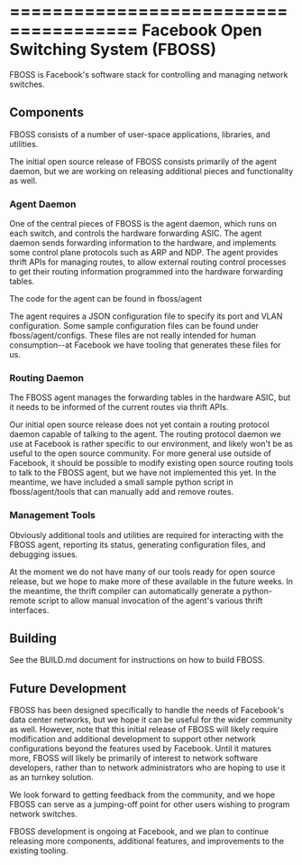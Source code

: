 ======================================
Facebook Open Switching System (FBOSS)
======================================

FBOSS is Facebook's software stack for controlling and managing network
switches.

## Components

FBOSS consists of a number of user-space applications, libraries, and
utilities.

The initial open source release of FBOSS consists primarily of the agent
daemon, but we are working on releasing additional pieces and functionality as
well.

### Agent Daemon

One of the central pieces of FBOSS is the agent daemon, which runs on each
switch, and controls the hardware forwarding ASIC.  The agent daemon sends
forwarding information to the hardware, and implements some control plane
protocols such as ARP and NDP.  The agent provides thrift APIs for managing
routes, to allow external routing control processes to get their routing
information programmed into the hardware forwarding tables.

The code for the agent can be found in fboss/agent

The agent requires a JSON configuration file to specify its port and VLAN
configuration.  Some sample configuration files can be found under
fboss/agent/configs.  These files are not really intended for human
consumption--at Facebook we have tooling that generates these files for us.

### Routing Daemon

The FBOSS agent manages the forwarding tables in the hardware ASIC, but it
needs to be informed of the current routes via thrift APIs.

Our initial open source release does not yet contain a routing protocol daemon
capable of talking to the agent.  The routing protocol daemon we use at
Facebook is rather specific to our environment, and likely won't be as useful
to the open source community.  For more general use outside of Facebook, it
should be possible to modify existing open source routing tools to talk to the
FBOSS agent, but we have not implemented this yet.  In the meantime, we have
included a small sample python script in fboss/agent/tools that can manually
add and remove routes.

### Management Tools

Obviously additional tools and utilities are required for interacting with the
FBOSS agent, reporting its status, generating configuration files, and
debugging issues.

At the moment we do not have many of our tools ready for open source release,
but we hope to make more of these available in the future weeks.  In the
meantime, the thrift compiler can automatically generate a python-remote script
to allow manual invocation of the agent's various thrift interfaces.

## Building

See the BUILD.md document for instructions on how to build FBOSS.

## Future Development

FBOSS has been designed specifically to handle the needs of Facebook's data
center networks, but we hope it can be useful for the wider community as well.
However, note that this initial release of FBOSS will likely require
modification and additional development to support other network configurations
beyond the features used by Facebook.  Until it matures more, FBOSS will likely
be primarily of interest to network software developers, rather than to network
administrators who are hoping to use it as an turnkey solution.

We look forward to getting feedback from the community, and we hope FBOSS can
serve as a jumping-off point for other users wishing to program network
switches.

FBOSS development is ongoing at Facebook, and we plan to continue releasing
more components, additional features, and improvements to the existing tooling.
